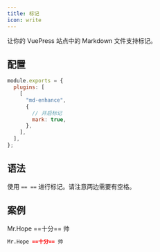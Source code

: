 ```yaml
---
title: 标记
icon: write
---
```


让你的 VuePress 站点中的 Markdown 文件支持标记。

<!-- more -->

## 配置

```js {7}
module.exports = {
  plugins: [
    [
      "md-enhance",
      {
        // 开启标记
        mark: true,
      },
    ],
  ],
};
```

## 语法

使用 `== ==` 进行标记。请注意两边需要有空格。

## 案例

Mr.Hope ==十分== 帅

```md
Mr.Hope ==十分== 帅
```
